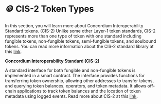 # 🪙 CIS-2 Token Types

In this section, you will learn more about Concordium Interoperability Standard tokens. (CIS-2) Unlike some other Layer-1 token standards, CIS-2 represents more than one type of token with one standard including fungible tokens, non-fungible tokens, semi-fungible tokens, and soulbound tokens. You can read more information about the CIS-2 standard library at this [link](https://github.com/Concordium/concordium-rust-smart-contracts/blob/main/concordium-cis2/src/lib.rs).

**Concordium Interoperability Standard (CIS-2)**

A standard interface for both fungible and non-fungible tokens is implemented in a smart contract. The interface provides functions for transferring token ownership, allowing other addresses to transfer tokens, and querying token balances, operators, and token metadata. It allows off-chain applications to track token balances and the location of token metadata using logged events. Read more about CIS-2 at this [link](https://proposals.concordium.software/CIS/cis-2.html).

